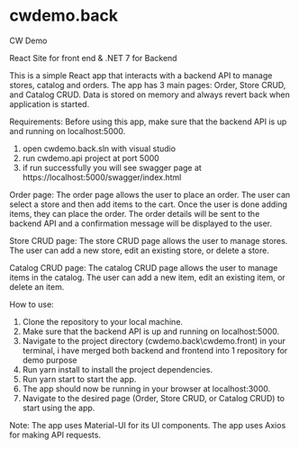 # cwdemo.back

CW Demo 

React Site for front end & .NET 7 for Backend

This is a simple React app that interacts with a backend API to manage stores, catalog and orders. The app has 3 main pages: Order, Store CRUD, and Catalog CRUD.
Data is stored on memory and always revert back when application is started.

Requirements:
Before using this app, make sure that the backend API is up and running on localhost:5000.
1. open cwdemo.back.sln with visual studio
2. run cwdemo.api project at port 5000
3. if run successfully you will see swagger page at https://localhost:5000/swagger/index.html

Order page:
The order page allows the user to place an order. The user can select a store and then add items to the cart. Once the user is done adding items, they can place the order. The order details will be sent to the backend API and a confirmation message will be displayed to the user.

Store CRUD page:
The store CRUD page allows the user to manage stores. The user can add a new store, edit an existing store, or delete a store.

Catalog CRUD page:
The catalog CRUD page allows the user to manage items in the catalog. The user can add a new item, edit an existing item, or delete an item.


How to use:
1. Clone the repository to your local machine.
2. Make sure that the backend API is up and running on localhost:5000.
3. Navigate to the project directory (cwdemo.back\cwdemo.front) in your terminal, i have merged both backend and frontend into 1 repository for demo purpose
4. Run yarn install to install the project dependencies.
5. Run yarn start to start the app.
6. The app should now be running in your browser at localhost:3000.
7. Navigate to the desired page (Order, Store CRUD, or Catalog CRUD) to start using the app.

Note: The app uses Material-UI for its UI components. The app uses Axios for making API requests.
